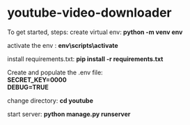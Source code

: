 # youtube-video-downloader


To get started, steps:
create virtual env: 
**python -m venv env**

activate the env  : 
**env\scripts\activate**

install requirements.txt:
**pip install -r  requirements.txt**

Create and populate the .env file:
<br>**SECRET_KEY=0000<br>
DEBUG=TRUE**

change directory:
**cd youtube**

start server:
**python manage.py runserver**

